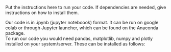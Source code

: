 Put the instructions here to run your code. If dependencies are needed, give instructions on how to install them.

Our code is in .ipynb (jupyter noteboook) format. It can be run on google colab or through Jupyter launcher, which can be found on the Anaconda package.
<br/>
To run our code you would need pandas, matplotlib, numpy and plotly installed on your system/server. These can be installed as follows: <br/>
